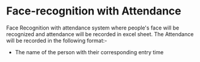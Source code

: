 # Face-recognition with Attendance
Face Recognition with attendance system where people's face will be recognized  and attendance will be recorded in excel sheet.
The Attendance will be recorded in the following format:-
* The name of the person with their corresponding entry time 
